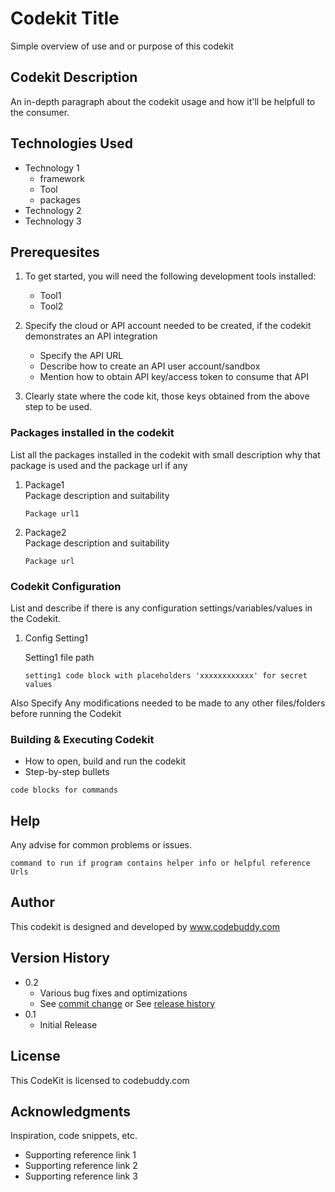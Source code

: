# Codekit Title

Simple overview of use and or purpose of this codekit

## Codekit Description

An in-depth paragraph about the codekit usage and how it'll be helpfull to the consumer.

## Technologies Used

- Technology 1
  - framework
  - Tool
  - packages
- Technology 2
- Technology 3

## Prerequesites

1. To get started, you will need the following development tools installed:

    * Tool1
    * Tool2

2. Specify the cloud or API account needed to be created, if the codekit demonstrates an API integration

    * Specify the API URL
    * Describe how to create an API user account/sandbox
    * Mention how to obtain API key/access token to consume that API

3. Clearly state where the code kit, those keys obtained from the above step to be used.  

### Packages installed in the codekit

List all the packages installed in the codekit with small description why that package is used and the package url if any

1. Package1  
   Package description and suitability 
    
    ```
    Package url1
    ```
2. Package2  
   Package description and suitability 
    
    ```
    Package url
    ```

### Codekit Configuration

List and describe if there is any configuration settings/variables/values in the Codekit.

1. Config Setting1
   
   Setting1 file path 

    ```
    setting1 code block with placeholders 'xxxxxxxxxxxx' for secret values
    ```

Also Specify Any modifications needed to be made to any other files/folders before running the Codekit

### Building & Executing Codekit

* How to open, build and run the codekit
* Step-by-step bullets

```
code blocks for commands
```

## Help
Any advise for common problems or issues.

```
command to run if program contains helper info or helpful reference Urls
```

## Author

This codekit is designed and developed by www.codebuddy.com

## Version History

* 0.2
    * Various bug fixes and optimizations
    * See [commit change]() or See [release history]()
* 0.1
    * Initial Release

## License

This CodeKit is licensed to codebuddy.com

## Acknowledgments

Inspiration, code snippets, etc.
* Supporting reference link 1
* Supporting reference link 2
* Supporting reference link 3

